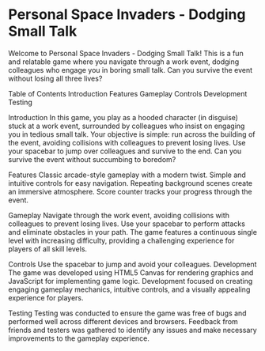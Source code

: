 # Personal Space Invaders - Dodging Small Talk
Welcome to Personal Space Invaders - Dodging Small Talk! This is a fun and relatable game where you navigate through a work event, dodging colleagues who engage you in boring small talk. Can you survive the event without losing all three lives?

Table of Contents
Introduction
Features
Gameplay
Controls
Development
Testing


Introduction
In this game, you play as a hooded character (in disguise) stuck at a work event, surrounded by colleagues who insist on engaging you in tedious small talk. Your objective is simple: run across the building of the event, avoiding collisions with colleagues to prevent losing lives. Use your spacebar to jump over colleagues and survive to the end. Can you survive the event without succumbing to boredom?


Features
Classic arcade-style gameplay with a modern twist.
Simple and intuitive controls for easy navigation.
Repeating background scenes create an immersive atmosphere.
Score counter tracks your progress through the event.


Gameplay
Navigate through the work event, avoiding collisions with colleagues to prevent losing lives. Use your spacebar to perform attacks and eliminate obstacles in your path. The game features a continuous single level with increasing difficulty, providing a challenging experience for players of all skill levels.


Controls
Use the spacebar to jump and avoid your colleagues.
Development
The game was developed using HTML5 Canvas for rendering graphics and JavaScript for implementing game logic. Development focused on creating engaging gameplay mechanics, intuitive controls, and a visually appealing experience for players.


Testing
Testing was conducted to ensure the game was free of bugs and performed well across different devices and browsers. Feedback from friends and testers was gathered to identify any issues and make necessary improvements to the gameplay experience.
